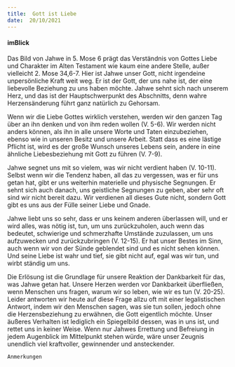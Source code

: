 ```yaml
---
title:  Gott ist Liebe
date:  20/10/2021
---
```


#### imBlick

Das Bild von Jahwe in 5. Mose 6 prägt das Verständnis von Gottes Liebe und Charakter im Alten Testament wie kaum eine andere Stelle, außer vielleicht 2. Mose 34,6-7. Hier ist Jahwe unser Gott, nicht irgendeine unpersönliche Kraft weit weg. Er ist der Gott, der uns nahe ist, der eine liebevolle Beziehung zu uns haben möchte. Jahwe sehnt sich nach unserem Herz, und das ist der Hauptschwerpunkt des Abschnitts, denn wahre Herzensänderung führt ganz natürlich zu Gehorsam.

Wenn wir die Liebe Gottes wirklich verstehen, werden wir den ganzen Tag über an ihn denken und von ihm reden wollen (V. 5-6). Wir werden nicht anders können, als ihn in alle unsere Worte und Taten einzubeziehen, ebenso wie in unseren Besitz und unsere Arbeit. Statt dass es eine lästige Pflicht ist, wird es der große Wunsch unseres Lebens sein, andere in eine ähnliche Liebesbeziehung mit Gott zu führen (V. 7-9).

Jahwe segnet uns mit so vielem, was wir nicht verdient haben (V. 10-11). Selbst wenn wir die Tendenz haben, all das zu vergessen, was er für uns getan hat, gibt er uns weiterhin materielle und physische Segnungen. Er sehnt sich auch danach, uns geistliche Segnungen zu geben, aber sehr oft sind wir nicht bereit dazu. Wir verdienen all dieses Gute nicht, sondern Gott gibt es uns aus der Fülle seiner Liebe und Gnade.

Jahwe liebt uns so sehr, dass er uns keinem anderen überlassen will, und er wird alles, was nötig ist, tun, um uns zurückzuholen, auch wenn das bedeutet, schwierige und schmerzhafte Umstände zuzulassen, um uns aufzuwecken und zurückzubringen (V. 12-15). Er hat unser Bestes im Sinn, auch wenn wir von der Sünde geblendet sind und es nicht sehen können. Und seine Liebe ist wahr und tief, sie gibt nicht auf, egal was wir tun, und wirbt ständig um uns.

Die Erlösung ist die Grundlage für unsere Reaktion der Dankbarkeit für das, was Jahwe getan hat. Unsere Herzen werden vor Dankbarkeit überfließen, wenn Menschen uns fragen, warum wir so leben, wie wir es tun (V. 20-25). Leider antworten wir heute auf diese Frage allzu oft mit einer legalistischen Antwort, indem wir den Menschen sagen, was sie tun sollen, jedoch ohne die Herzensbeziehung zu erwähnen, die Gott eigentlich möchte. Unser äußeres Verhalten ist lediglich ein Spiegelbild dessen, was in uns ist, und rettet uns in keiner Weise. Wenn nur Jahwes Errettung und Befreiung in jedem Augenblick im Mittelpunkt stehen würde, wäre unser Zeugnis unendlich viel kraftvoller, gewinnender und ansteckender.


`Anmerkungen`
